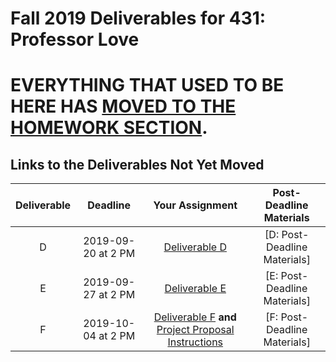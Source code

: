 # Fall 2019 Deliverables for 431: Professor Love

# EVERYTHING THAT USED TO BE HERE HAS [MOVED TO THE HOMEWORK SECTION](https://github.com/THOMASELOVE/2019-431/tree/master/HOMEWORK).

## Links to the Deliverables Not Yet Moved

Deliverable | Deadline | Your Assignment | Post-Deadline Materials
:----------: | :----------: | :----------------: | :---------------:
D | 2019-09-20 at 2 PM | [Deliverable D](https://github.com/THOMASELOVE/2019-431/tree/master/DELIVERABLES/D) | [D: Post-Deadline Materials] 
E | 2019-09-27 at 2 PM | [Deliverable E](https://github.com/THOMASELOVE/2019-431/tree/master/DELIVERABLES/E) | [E: Post-Deadline Materials] 
F | 2019-10-04 at 2 PM | [Deliverable F](https://github.com/THOMASELOVE/2019-431/tree/master/DELIVERABLES/F) **and** [Project Proposal Instructions](https://github.com/THOMASELOVE/2019-431/tree/master/PROJECT/PROPOSAL) | [F: Post-Deadline Materials] 


